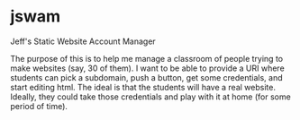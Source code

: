 # jswam
Jeff's Static Website Account Manager

The purpose of this is to help me manage a classroom of people trying to make websites (say, 30 of them). I want to be able to provide a URI where students can pick a subdomain, push a button, get some credentials, and start editing html. The ideal is that the students will have a real website. Ideally, they could take those credentials and play with it at home (for some period of time).
